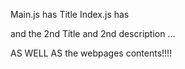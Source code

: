 Main.js has Title
Index.js has <Main description="Blah Blah Blah">
 and the 2nd Title and 2nd description
 ...

 AS WELL AS the webpages contents!!!!